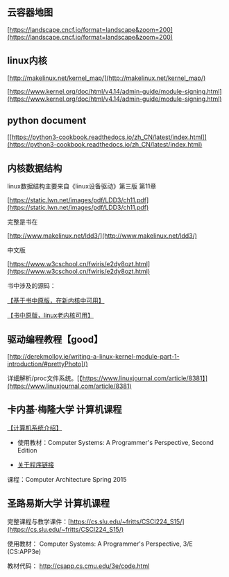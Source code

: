 ## 云容器地图
[https://landscape.cncf.io/format=landscape&zoom=200](https://landscape.cncf.io/format=landscape&zoom=200)


## linux内核
[http://makelinux.net/kernel_map/](http://makelinux.net/kernel_map/)

[https://www.kernel.org/doc/html/v4.14/admin-guide/module-signing.html](https://www.kernel.org/doc/html/v4.14/admin-guide/module-signing.html)

## python document
[[https://python3-cookbook.readthedocs.io/zh_CN/latest/index.html]](https://python3-cookbook.readthedocs.io/zh_CN/latest/index.html)

## 内核数据结构
linux数据结构主要来自《linux设备驱动》第三版 第11章

[https://static.lwn.net/images/pdf/LDD3/ch11.pdf](https://static.lwn.net/images/pdf/LDD3/ch11.pdf)

完整是书在

[http://www.makelinux.net/ldd3/](http://www.makelinux.net/ldd3/)

中文版

[https://www.w3cschool.cn/fwiris/e2dy8ozt.html](https://www.w3cschool.cn/fwiris/e2dy8ozt.html)

书中涉及的源码：

[【基于书中原版，在新内核中可用】](https://github.com/martinezjavier/ldd3.git)

[【书中原版，linux老内核可用】](https://resources.oreilly.com/examples/9780596005900/)

## 驱动编程教程【good】
[http://derekmolloy.ie/writing-a-linux-kernel-module-part-1-introduction/#prettyPhoto]()

详细解析/proc文件系统。[【https://www.linuxjournal.com/article/8381】](https://www.linuxjournal.com/article/8381)


## 卡内基·梅隆大学 计算机课程

[【计算机系统介绍】](https://www.cs.cmu.edu/afs/cs/academic/class/15213-s13/www/schedule.html)

+ 使用教材：Computer Systems: A Programmer's Perspective, Second Edition
    
+ [关于程序链接](https://www.cs.cmu.edu/afs/cs/academic/class/15213-s13/www/lectures/12-linking.pdf)

课程：Computer Architecture Spring 2015

## 圣路易斯大学 计算机课程

完整课程与教学课件：[https://cs.slu.edu/~fritts/CSCI224_S15/](https://cs.slu.edu/~fritts/CSCI224_S15/)

使用教材： Computer Systems: A Programmer's Perspective, 3/E (CS:APP3e)

教材代码： http://csapp.cs.cmu.edu/3e/code.html
